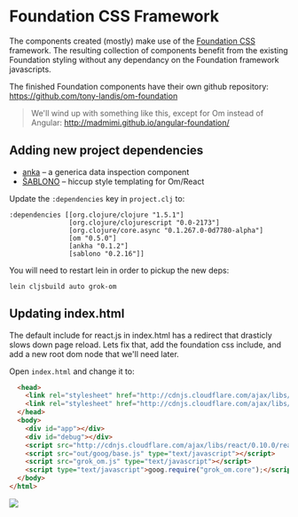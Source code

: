 # Foundation CSS Framework

The components created (mostly) make use of the [Foundation CSS](http://foundation.zurb.com/docs/) framework.
The resulting collection of components benefit from the existing Foundation
styling without any dependancy on the Foundation framework javascripts.

The finished Foundation components have their own github repository:
https://github.com/tony-landis/om-foundation

> We'll wind up with something like this, except for Om instead of Angular:
> http://madmimi.github.io/angular-foundation/


## Adding new project dependencies

* [anka](https://github.com/noprompt/ankha)   &ndash; a generica data inspection component
* [ŜABLONO](https://github.com/r0man/sablono) &ndash;  hiccup style templating for Om/React

Update the `:dependencies` key in `project.clj` to:

```
:dependencies [[org.clojure/clojure "1.5.1"]
               [org.clojure/clojurescript "0.0-2173"]
               [org.clojure/core.async "0.1.267.0-0d7780-alpha"]
               [om "0.5.0"]
               [ankha "0.1.2"]
               [sablono "0.2.16"]]
```

You will need to restart lein in order to pickup the new deps:

```shell
lein cljsbuild auto grok-om
```


## Updating index.html

The default include for react.js in index.html has a redirect that drasticly slows down page reload.
Lets fix that, add the foundation css include, and add a new root dom node that we'll need later.

Open `index.html` and change it to:

```html
  <head>
    <link rel="stylesheet" href="http://cdnjs.cloudflare.com/ajax/libs/foundation/5.2.2/css/normalize.min.css">
    <link rel="stylesheet" href="http://cdnjs.cloudflare.com/ajax/libs/foundation/5.2.2/css/foundation.min.css">
  </head>
  <body>
    <div id="app"></div>
    <div id="debug"></div>
    <script src="http://cdnjs.cloudflare.com/ajax/libs/react/0.10.0/react.js" type="text/javascript"></script>
    <script src="out/goog/base.js" type="text/javascript"></script>
    <script src="grok_om.js" type="text/javascript"></script>
    <script type="text/javascript">goog.require("grok_om.core");</script>
  </body>
</html>
```


![](http://foundation.zurb.com/assets/img/homepage/hero-image.svg)
